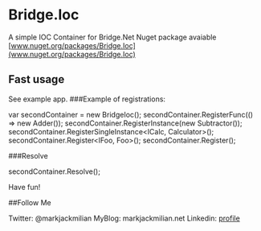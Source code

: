 # Bridge.Ioc
A simple IOC Container for Bridge.Net
Nuget package avaiable [www.nuget.org/packages/Bridge.Ioc](www.nuget.org/packages/Bridge.Ioc)

## Fast usage
See example app.
###Example of registrations:

  var secondContainer = new BridgeIoc();
  secondContainer.RegisterFunc<ISum>(() => new Adder()); 
  secondContainer.RegisterInstance<ISubtract>(new Subtractor()); 
  secondContainer.RegisterSingleInstance<ICalc, Calculator>(); 
  secondContainer.Register<IFoo, Foo>(); 
  secondContainer.Register<AConcreteFoo>(); 

###Resolve

  secondContainer.Resolve<IFoo>();

Have fun!

##Follow Me

Twitter: @markjackmilian
MyBlog: markjackmilian.net
Linkedin: [profile](https://www.linkedin.com/in/marco-giacomo-milani)

